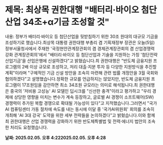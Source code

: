 # **제목: 최상목 권한대행 "배터리·바이오 첨단산업 34조+α기금 조성할 것"**

  내용: 정부가 배터리·바이오 등 첨단산업을 뒷받침하기 위한 30조 원대의 대규모 기금을 조성하기로 했습니다.최상목 대통령 권한대행 부총리 겸 기획재정부 장관은 오늘(5일) 정부서울청사에서 주재한 '국정현안관계장관회의 겸 경제관계장관회의 겸 산업경쟁력강화 관계장관회의'에서 "배터리·바이오 등 첨단산업과 기술을 지원하는 가칭 '첨단전략산업기금'을 산업은행에 신설하겠다"고 밝혔습니다.최 권한대행은 "반도체 금융지원 프로그램의 2배 이상 규모로 조성하고, 저리 대출·지분 투자 등 다양한 지원방식을 추진할 계획"이라며 "구체적인 기금 신설 방안을 조속히 마련해 관련 법률 개정안을 3월 국회와 협의하겠다"고 설명했습니다.정확한 규모를 언급하지는 않았지만, 반도체 금융지원 프로그램이 17조원임을 감안하면 최소 34조원 규모라는 의미로 해석됩니다.최 권한대행은 중국의 '저비용 고성능' AI 모델인 딥시크를 "신선한 충격"이라고 평가하고 "우리 경제에 상당한 영향을 미치는 변수가 계속 등장하고, 글로벌 AI 경쟁이 소프트웨어(SW) 경쟁력이 추가된 복합 경쟁으로 확대될 가능성이 있다"고 지적했습니다.그러면서 "국가 AI 컴퓨팅센터 가동 절차에 속도를 내는 동시에 이달 중 '국가AI위원회' 회의를 조속히 개최해 'AI 3대 강국' 도약을 위한 세부 전략들을 논의하겠다"고 밝혔습니다.이와 함께 최 권한대행은 산업 경쟁력을 강화하기 위한 반도체특별법 및 전력·에너지 법안의 조속한 처리도 요청했습니다.

  **날짜: 2025.02.05. 오후 4:222025.02.05. 오후 4:28**